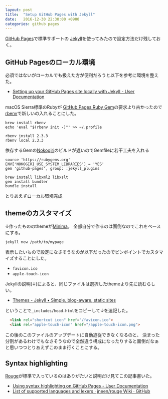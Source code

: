 ```yaml
---
layout: post
title:  "Setup GitHub Pages with Jekyll"
date:   2016-12-30 22:30:00 +0900
categories: github pages
---
```

[GitHub Pages](https://pages.github.com/)で標準サポートの
[Jekyll](https://jekyllrb.com/)を使ってみたので設定方法だけ残しておく。

## GitHub Pagesのローカル環境
必須ではないがローカルでも扱えた方が便利だろうと以下を参考に環境を整えた。

* [Setting up your GitHub Pages site locally with Jekyll - User Documentation](https://help.github.com/articles/setting-up-your-github-pages-site-locally-with-jekyll/)

macOS Sierra標準のRubyが
[GitHub Pages Ruby Gem](https://github.com/github/pages-gem)の要求より古かったので
[rbenv](https://github.com/rbenv/rbenv)で新しいの入れることにした。

```shell
brew install rbenv
echo 'eval "$(rbenv init -)"' >> ~/.profile
```

```shell
rbenv install 2.3.3
rbenv local 2.3.3
```

依存するGemの[Nokogiri](https://github.com/sparklemotion/nokogiri)のビルドが遅いのでGemfileに若干工夫を入れる

```
source 'https://rubygems.org'
ENV['NOKOGIRI_USE_SYSTEM_LIBRARIES'] = 'YES'
gem 'github-pages', group: :jekyll_plugins
```

```shell
brew install libxml2 libxslt
gem install bundler
bundle install
```

とりあえずローカル環境完成

## themeのカスタマイズ
↓作ったもののthemeが[Minima](https://github.com/jekyll/minima)。
全部自分で作るのは面倒なのでこれをベースにする。

```shell
jekyll new /path/to/mypage
```

表示したいもので設定になさそうなのが以下だったのでピンポイントでカスタマイズすることにした。

* `favicon.ico`
* `apple-touch-icon`

Jekyllの説明(↓)によると、同じファイルは選択したthemeより先に読むらしい。

* [Themes - Jekyll • Simple, blog-aware, static sites](https://jekyllrb.com/docs/themes/)

ということで`_includes/head.html`をコピーして↓を追記した。

```html
  <link rel="shortcut icon" href="/favicon.ico">
  <link rel="apple-touch-icon" href="/apple-touch-icon.png">
```

この後のこのファイルのアップデートに自動追従できなくなるのと、
決まった分割があるわけでもなさそうなので全然違う構成になったりすると面倒だなぁ
と思いつつとりあえずこのまま行くことにする。

## Syntax highlighting
[Rouge](https://github.com/jneen/rouge)が標準で入っているのはありがたいと説明だけ見てこの記事書いた。

* [Using syntax highlighting on GitHub Pages - User Documentation](https://help.github.com/articles/using-syntax-highlighting-on-github-pages/)
* [List of supported languages and lexers · jneen/rouge Wiki · GitHub](https://github.com/jneen/rouge/wiki/List-of-supported-languages-and-lexers)
